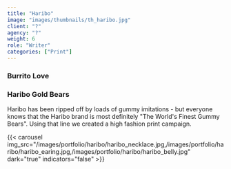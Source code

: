 ```yaml
---
title: "Haribo"
image: "images/thumbnails/th_haribo.jpg"
client: "?"
agency: "?"
weight: 6
role: "Writer"
categories: ["Print"]
---
```


### Burrito Love

### Haribo Gold Bears

Haribo has been ripped off by loads of gummy imitations - but everyone knows that the Haribo brand is most definitely "The World's Finest Gummy Bears". Using that line we created a high fashion print campaign.

{{< carousel img_src="/images/portfolio/haribo/haribo_necklace.jpg,/images/portfolio/haribo/haribo_earing.jpg,/images/portfolio/haribo/haribo_belly.jpg" dark="true" indicators="false" >}}


